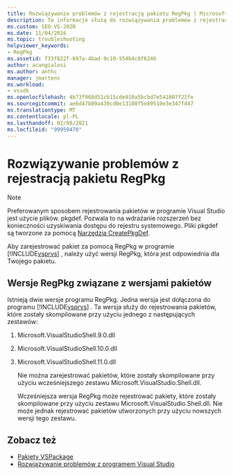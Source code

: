 ```yaml
---
title: Rozwiązywanie problemów z rejestracją pakietu RegPkg | Microsoft Docs
description: Te informacje służą do rozwiązywania problemów z rejestracją pakietu RegPkg w programie Visual Studio. Użyj wersji programu RegPkg, która jest odpowiednia dla Twojego pakietu.
ms.custom: SEO-VS-2020
ms.date: 11/04/2016
ms.topic: troubleshooting
helpviewer_keywords:
- RegPkg
ms.assetid: f33f822f-697a-4bad-9c10-554b4c8f6246
author: acangialosi
ms.author: anthc
manager: jmartens
ms.workload:
- vssdk
ms.openlocfilehash: 4b73f968d51cb15cde910a5bcbd7e541007f22fe
ms.sourcegitcommit: ae6d47b09a439cd0e13180f5e89510e3e347fd47
ms.translationtype: MT
ms.contentlocale: pl-PL
ms.lasthandoff: 02/08/2021
ms.locfileid: "99959470"
---
```

# <a name="troubleshooting-regpkg-package-registration"></a>Rozwiązywanie problemów z rejestracją pakietu RegPkg
> [!NOTE]
> Preferowanym sposobem rejestrowania pakietów w programie Visual Studio jest użycie plików. pkgdef. Pozwala to na wdrażanie rozszerzeń bez konieczności uzyskiwania dostępu do rejestru systemowego. Pliki pkgdef są tworzone za pomocą [Narzędzia CreatePkgDef](../../extensibility/internals/createpkgdef-utility.md).

 Aby zarejestrować pakiet za pomocą RegPkg w programie [!INCLUDE[vsprvs](../../code-quality/includes/vsprvs_md.md)] , należy użyć wersji RegPkg, która jest odpowiednia dla Twojego pakietu.

## <a name="regpkg-versions-related-to-package-versions"></a>Wersje RegPkg związane z wersjami pakietów
 Istnieją dwie wersje programu RegPkg. Jedna wersja jest dołączona do programu [!INCLUDE[vsprvs](../../code-quality/includes/vsprvs_md.md)] . Ta wersja służy do rejestrowania pakietów, które zostały skompilowane przy użyciu jednego z następujących zestawów:

1. Microsoft.VisualStudioShell.9.0.dll

2. Microsoft.VisualStudioShell.10.0.dll

3. Microsoft.VisualStudioShell.11.0.dll

   Nie można zarejestrować pakietów, które zostały skompilowane przy użyciu wcześniejszego zestawu Microsoft.VisualStudio.Shell.dll.

   Wcześniejsza wersja RegPkg może rejestrować pakiety, które zostały skompilowane przy użyciu zestawu Microsoft.VisualStudio.Shell.dll. Nie może jednak rejestrować pakietów utworzonych przy użyciu nowszych wersji tego zestawu.

## <a name="see-also"></a>Zobacz też
- [Pakiety VSPackage](../../extensibility/internals/vspackages.md)
- [Rozwiązywanie problemów z programem Visual Studio](/troubleshoot/visualstudio/welcome-visual-studio/)
